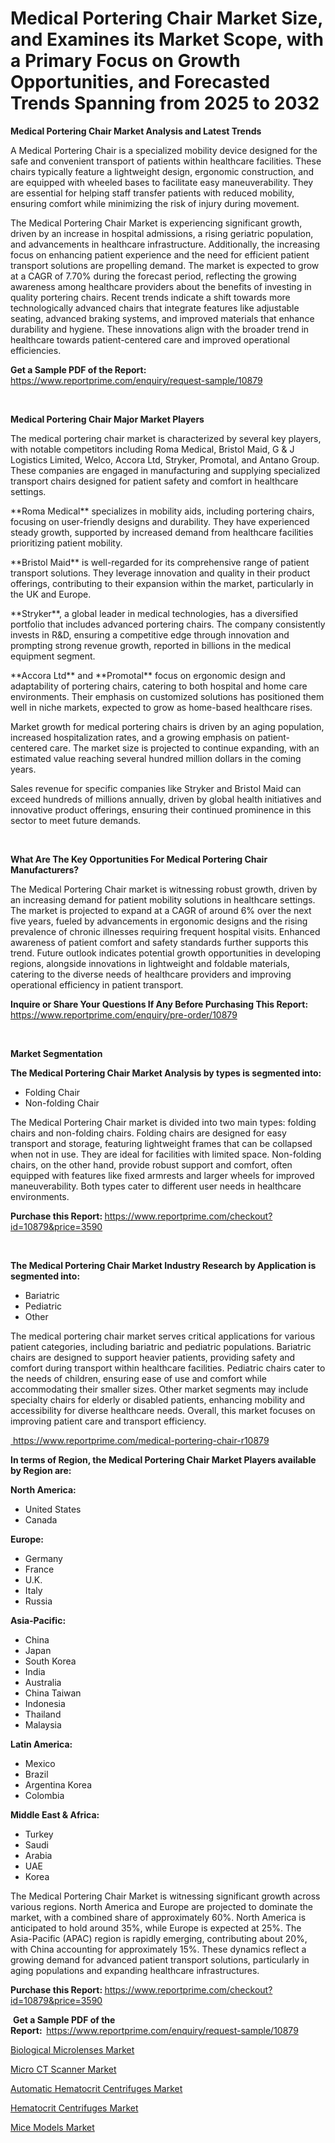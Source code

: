 <p><h1>Medical Portering Chair Market Size, and Examines its Market Scope, with a Primary Focus on Growth Opportunities, and Forecasted Trends Spanning from 2025 to 2032</h1></p><p><strong>Medical Portering Chair Market Analysis and Latest Trends</strong></p>
<p><p>A Medical Portering Chair is a specialized mobility device designed for the safe and convenient transport of patients within healthcare facilities. These chairs typically feature a lightweight design, ergonomic construction, and are equipped with wheeled bases to facilitate easy maneuverability. They are essential for helping staff transfer patients with reduced mobility, ensuring comfort while minimizing the risk of injury during movement.</p><p>The Medical Portering Chair Market is experiencing significant growth, driven by an increase in hospital admissions, a rising geriatric population, and advancements in healthcare infrastructure. Additionally, the increasing focus on enhancing patient experience and the need for efficient patient transport solutions are propelling demand. The market is expected to grow at a CAGR of 7.70% during the forecast period, reflecting the growing awareness among healthcare providers about the benefits of investing in quality portering chairs. Recent trends indicate a shift towards more technologically advanced chairs that integrate features like adjustable seating, advanced braking systems, and improved materials that enhance durability and hygiene. These innovations align with the broader trend in healthcare towards patient-centered care and improved operational efficiencies.</p></p>
<p><strong>Get a Sample PDF of the Report:&nbsp;</strong> <a href="https://www.reportprime.com/enquiry/request-sample/10879?utm_campaign=1110&utm_medium=2&utm_source=Github&utm_content=ia&utm_term=20032025&utm_id=medical-portering-chair">https://www.reportprime.com/enquiry/request-sample/10879</a></p>
<p>&nbsp;</p>
<p><strong>Medical Portering Chair Major Market Players</strong></p>
<p><p>The medical portering chair market is characterized by several key players, with notable competitors including Roma Medical, Bristol Maid, G & J Logistics Limited, Welco, Accora Ltd, Stryker, Promotal, and Antano Group. These companies are engaged in manufacturing and supplying specialized transport chairs designed for patient safety and comfort in healthcare settings.</p><p>**Roma Medical** specializes in mobility aids, including portering chairs, focusing on user-friendly designs and durability. They have experienced steady growth, supported by increased demand from healthcare facilities prioritizing patient mobility. </p><p>**Bristol Maid** is well-regarded for its comprehensive range of patient transport solutions. They leverage innovation and quality in their product offerings, contributing to their expansion within the market, particularly in the UK and Europe. </p><p>**Stryker**, a global leader in medical technologies, has a diversified portfolio that includes advanced portering chairs. The company consistently invests in R&D, ensuring a competitive edge through innovation and prompting strong revenue growth, reported in billions in the medical equipment segment.</p><p>**Accora Ltd** and **Promotal** focus on ergonomic design and adaptability of portering chairs, catering to both hospital and home care environments. Their emphasis on customized solutions has positioned them well in niche markets, expected to grow as home-based healthcare rises. </p><p>Market growth for medical portering chairs is driven by an aging population, increased hospitalization rates, and a growing emphasis on patient-centered care. The market size is projected to continue expanding, with an estimated value reaching several hundred million dollars in the coming years.</p><p>Sales revenue for specific companies like Stryker and Bristol Maid can exceed hundreds of millions annually, driven by global health initiatives and innovative product offerings, ensuring their continued prominence in this sector to meet future demands.</p></p>
<p>&nbsp;</p>
<p><strong>What Are The Key Opportunities For Medical Portering Chair Manufacturers?</strong></p>
<p><p>The Medical Portering Chair market is witnessing robust growth, driven by an increasing demand for patient mobility solutions in healthcare settings. The market is projected to expand at a CAGR of around 6% over the next five years, fueled by advancements in ergonomic designs and the rising prevalence of chronic illnesses requiring frequent hospital visits. Enhanced awareness of patient comfort and safety standards further supports this trend. Future outlook indicates potential growth opportunities in developing regions, alongside innovations in lightweight and foldable materials, catering to the diverse needs of healthcare providers and improving operational efficiency in patient transport.</p></p>
<p><strong>Inquire or Share Your Questions If Any Before Purchasing This Report:</strong> <a href="https://www.reportprime.com/enquiry/pre-order/10879?utm_campaign=1110&utm_medium=2&utm_source=Github&utm_content=ia&utm_term=20032025&utm_id=medical-portering-chair">https://www.reportprime.com/enquiry/pre-order/10879</a></p>
<p>&nbsp;</p>
<p><strong>Market Segmentation</strong></p>
<p><strong>The Medical Portering Chair Market Analysis by types is segmented into:</strong></p>
<p><ul><li>Folding Chair</li><li>Non-folding Chair</li></ul></p>
<p><p>The Medical Portering Chair market is divided into two main types: folding chairs and non-folding chairs. Folding chairs are designed for easy transport and storage, featuring lightweight frames that can be collapsed when not in use. They are ideal for facilities with limited space. Non-folding chairs, on the other hand, provide robust support and comfort, often equipped with features like fixed armrests and larger wheels for improved maneuverability. Both types cater to different user needs in healthcare environments.</p></p>
<p><strong>Purchase this Report:&nbsp;</strong><a href="https://www.reportprime.com/checkout?id=10879&price=3590&utm_campaign=1110&utm_medium=2&utm_source=Github&utm_content=ia&utm_term=20032025&utm_id=medical-portering-chair">https://www.reportprime.com/checkout?id=10879&price=3590</a></p>
<p>&nbsp;</p>
<p><strong>The Medical Portering Chair Market Industry Research by Application is segmented into:</strong></p>
<p><ul><li>Bariatric</li><li>Pediatric</li><li>Other</li></ul></p>
<p><p>The medical portering chair market serves critical applications for various patient categories, including bariatric and pediatric populations. Bariatric chairs are designed to support heavier patients, providing safety and comfort during transport within healthcare facilities. Pediatric chairs cater to the needs of children, ensuring ease of use and comfort while accommodating their smaller sizes. Other market segments may include specialty chairs for elderly or disabled patients, enhancing mobility and accessibility for diverse healthcare needs. Overall, this market focuses on improving patient care and transport efficiency.</p></p>
<p><a href="https://www.reportprime.com/medical-portering-chair-r10879?utm_campaign=1110&utm_medium=2&utm_source=Github&utm_content=ia&utm_term=20032025&utm_id=medical-portering-chair">&nbsp;https://www.reportprime.com/medical-portering-chair-r10879</a></p>
<p><strong>In terms of Region, the Medical Portering Chair Market Players available by Region are:</strong></p>
<p>
    <p> <strong> North America: </strong>
        <ul>
            <li>United States</li>
            <li>Canada</li>
        </ul>
        </p> 
    <p> <strong> Europe: </strong>
        <ul>
            <li>Germany</li>
            <li>France</li>
            <li>U.K.</li>
            <li>Italy</li>
            <li>Russia</li>
        </ul>
        </p> 
    <p> <strong> Asia-Pacific: </strong>
        <ul>
            <li>China</li>
            <li>Japan</li>
            <li>South Korea</li>
            <li>India</li>
            <li>Australia</li>
            <li>China Taiwan</li>
            <li>Indonesia</li>
            <li>Thailand</li>
            <li>Malaysia</li>
        </ul>
        </p> 
    <p> <strong> Latin America: </strong>
        <ul>
            <li>Mexico</li>
            <li>Brazil</li>
            <li>Argentina Korea</li>
            <li>Colombia</li>
        </ul>
        </p> 
    <p> <strong> Middle East & Africa: </strong>
        <ul>
            <li>Turkey</li>
            <li>Saudi</li>
            <li>Arabia</li>
            <li>UAE</li>
            <li>Korea</li>
        </ul>
    </p>
    </p>
<p><p>The Medical Portering Chair Market is witnessing significant growth across various regions. North America and Europe are projected to dominate the market, with a combined share of approximately 60%. North America is anticipated to hold around 35%, while Europe is expected at 25%. The Asia-Pacific (APAC) region is rapidly emerging, contributing about 20%, with China accounting for approximately 15%. These dynamics reflect a growing demand for advanced patient transport solutions, particularly in aging populations and expanding healthcare infrastructures.</p></p>
<p><strong>Purchase this Report: </strong><a href="https://www.reportprime.com/checkout?id=10879&price=3590&utm_campaign=1110&utm_medium=2&utm_source=Github&utm_content=ia&utm_term=20032025&utm_id=medical-portering-chair">https://www.reportprime.com/checkout?id=10879&price=3590</a></p>
<p>&nbsp;<strong>Get a Sample PDF of the Report:&nbsp;&nbsp;</strong><a href="https://www.reportprime.com/enquiry/request-sample/10879?utm_campaign=1110&utm_medium=2&utm_source=Github&utm_content=ia&utm_term=20032025&utm_id=medical-portering-chair">https://www.reportprime.com/enquiry/request-sample/10879</a></p>
<p><strong></strong></p>
<p><p><a href="https://github.com/linnuripat/Market-Research-Report-List-1/blob/main/biological-microlenses-market.md?utm_campaign=1110&utm_medium=2&utm_source=Github&utm_content=ia&utm_term=20032025&utm_id=medical-portering-chair">Biological Microlenses Market</a></p><p><a href="https://github.com/larotnanonhx/Market-Research-Report-List-1/blob/main/micro-ct-scanner-market.md?utm_campaign=1110&utm_medium=2&utm_source=Github&utm_content=ia&utm_term=20032025&utm_id=medical-portering-chair">Micro CT Scanner Market</a></p><p><a href="https://github.com/kelttnandan9/Market-Research-Report-List-1/blob/main/automatic-hematocrit-centrifuges-market.md?utm_campaign=1110&utm_medium=2&utm_source=Github&utm_content=ia&utm_term=20032025&utm_id=medical-portering-chair">Automatic Hematocrit Centrifuges Market</a></p><p><a href="https://github.com/romeoacuffap/Market-Research-Report-List-1/blob/main/hematocrit-centrifuges-market.md?utm_campaign=1110&utm_medium=2&utm_source=Github&utm_content=ia&utm_term=20032025&utm_id=medical-portering-chair">Hematocrit Centrifuges Market</a></p><p><a href="https://github.com/borsiflorsfa/Market-Research-Report-List-1/blob/main/mice-models-market.md?utm_campaign=1110&utm_medium=2&utm_source=Github&utm_content=ia&utm_term=20032025&utm_id=medical-portering-chair">Mice Models Market</a></p></p>